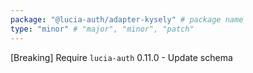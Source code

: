 ```yaml
---
package: "@lucia-auth/adapter-kysely" # package name
type: "minor" # "major", "minor", "patch"
---
```


[Breaking] Require `lucia-auth` 0.11.0
    - Update schema